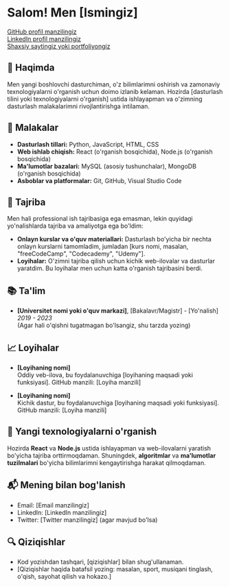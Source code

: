 # Salom! Men [Ismingiz]

[GitHub profil manzilingiz](https://github.com/samandar-hodiev)  
[LinkedIn profil manzilingiz](https://www.linkedin.com/in/yourusername)  
[Shaxsiy saytingiz yoki portfoliyongiz](https://www.yoursite.com)  

## 📖 Haqimda

Men yangi boshlovchi dasturchiman, o'z bilimlarimni oshirish va zamonaviy texnologiyalarni o'rganish uchun doimo izlanib kelaman. Hozirda [dasturlash tilini yoki texnologiyalarni o'rganish] ustida ishlayapman va o'zimning dasturlash malakalarimni rivojlantirishga intilaman.

## 🔧 Malakalar

- **Dasturlash tillari:** Python, JavaScript, HTML, CSS
- **Web ishlab chiqish:** React (o'rganish bosqichida), Node.js (o'rganish bosqichida)
- **Ma'lumotlar bazalari:** MySQL (asosiy tushunchalar), MongoDB (o'rganish bosqichida)
- **Asboblar va platformalar:** Git, GitHub, Visual Studio Code

## 💼 Tajriba

Men hali professional ish tajribasiga ega emasman, lekin quyidagi yo'nalishlarda tajriba va amaliyotga ega bo'ldim:

- **Onlayn kurslar va o'quv materiallari:** Dasturlash bo'yicha bir nechta onlayn kurslarni tamomladim, jumladan [kurs nomi, masalan, "freeCodeCamp", "Codecademy", "Udemy"].
- **Loyihalar:** O'zimni tajriba qilish uchun kichik web-ilovalar va dasturlar yaratdim. Bu loyihalar men uchun katta o'rganish tajribasini berdi.

## 📚 Ta'lim

- **[Universitet nomi yoki o'quv markazi]**, [Bakalavr/Magistr] - [Yo'nalish]  
  *2019 - 2023*  
  (Agar hali o'qishni tugatmagan bo'lsangiz, shu tarzda yozing)

## 📈 Loyihalar

- **[Loyihaning nomi]**  
  Oddiy veb-ilova, bu foydalanuvchiga [loyihaning maqsadi yoki funksiyasi]. GitHub manzili: [Loyiha manzili]
  
- **[Loyihaning nomi]**  
  Kichik dastur, bu foydalanuvchiga [loyihaning maqsadi yoki funksiyasi]. GitHub manzili: [Loyiha manzili]

## 🌱 Yangi texnologiyalarni o'rganish

Hozirda **React** va **Node.js** ustida ishlayapman va web-ilovalarni yaratish bo'yicha tajriba orttirmoqdaman. Shuningdek, **algoritmlar** va **ma'lumotlar tuzilmalari** bo'yicha bilimlarimni kengaytirishga harakat qilmoqdaman.

## 📬 Mening bilan bog'lanish

- Email: [Email manzilingiz]
- LinkedIn: [LinkedIn manzilingiz]
- Twitter: [Twitter manzilingiz] (agar mavjud bo'lsa)

## 🔍 Qiziqishlar

- Kod yozishdan tashqari, [qiziqishlar] bilan shug'ullanaman.
- [Qiziqishlar haqida batafsil yozing: masalan, sport, musiqani tinglash, o'qish, sayohat qilish va hokazo.]

